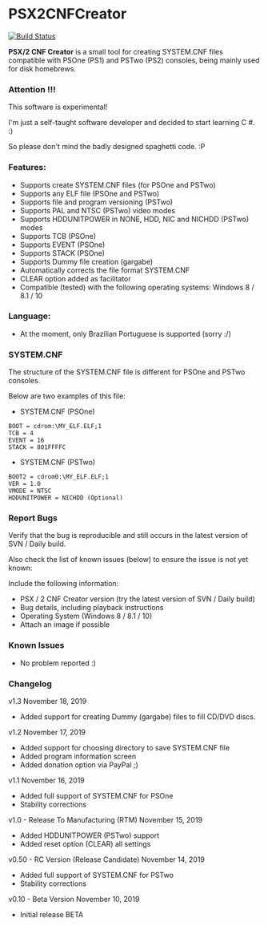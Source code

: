 # PSX2CNFCreator

[![Build Status](https://travis-ci.org/AxionDrak/PSX2CNFCreator.svg?branch=master)](https://travis-ci.org/AxionDrak/PSX2CNFCreator)

**PSX/2 CNF Creator** is a small tool for creating SYSTEM.CNF files compatible with PSOne (PS1) and PSTwo (PS2) consoles, being mainly used for disk homebrews.

### Attention !!!
This software is experimental!

I'm just a self-taught software developer and decided to start learning C #. :)

So please don't mind the badly designed spaghetti code. :P

### Features:
* Supports create SYSTEM.CNF files (for PSOne and PSTwo)
* Supports any ELF file (PSOne and PSTwo)
* Supports file and program versioning (PSTwo)
* Supports PAL and NTSC (PSTwo) video modes
* Supports HDDUNITPOWER in NONE, HDD, NIC and NICHDD (PSTwo) modes
* Supports TCB (PSOne)
* Supports EVENT (PSOne)
* Supports STACK (PSOne)
* Supports Dummy file creation (gargabe)
* Automatically corrects the file format SYSTEM.CNF
* CLEAR option added as facilitator
* Compatible (tested) with the following operating systems: Windows 8 / 8.1 / 10

### Language:
* At the moment, only Brazilian Portuguese is supported (sorry :/)

### SYSTEM.CNF
The structure of the SYSTEM.CNF file is different for PSOne and PSTwo consoles.

Below are two examples of this file:

- SYSTEM.CNF (PSOne)
```
BOOT = cdrom:\MY_ELF.ELF;1
TCB = 4
EVENT = 16
STACK = 801FFFFC
```

- SYSTEM.CNF (PSTwo)
```
BOOT2 = cdrom0:\MY_ELF.ELF;1
VER = 1.0
VMODE = NTSC
HDDUNITPOWER = NICHDD (Optional)
```

### Report Bugs
Verify that the bug is reproducible and still occurs in the latest version of SVN / Daily build.

Also check the list of known issues (below) to ensure the issue is not yet known:

Include the following information:
* PSX / 2 CNF Creator version (try the latest version of SVN / Daily build)
* Bug details, including playback instructions
* Operating System (Windows 8 / 8.1 / 10)
* Attach an image if possible
 
### Known Issues
* No problem reported :)

### Changelog
v1.3
November 18, 2019
* Added support for creating Dummy (gargabe) files to fill CD/DVD discs.

v1.2
November 17, 2019
* Added support for choosing directory to save SYSTEM.CNF file
* Added program information screen
* Added donation option via PayPal ;)

v1.1
November 16, 2019
* Added full support of SYSTEM.CNF for PSOne
* Stability corrections

v1.0 - Release To Manufacturing (RTM)
November 15, 2019
* Added HDDUNITPOWER (PSTwo) support
* Added reset option (CLEAR) all settings

v0.50 - RC Version (Release Candidate)
November 14, 2019
* Added full support of SYSTEM.CNF for PSTwo
* Stability corrections

v0.10 - Beta Version
November 10, 2019
* Initial release BETA
